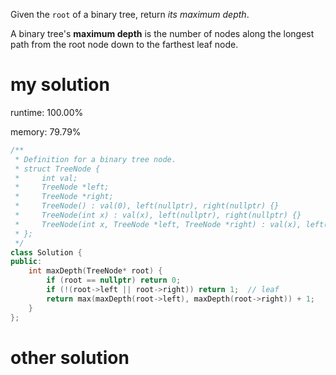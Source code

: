 Given the `root` of a binary tree, return *its maximum depth*.

A binary tree's **maximum depth** is the number of nodes along the longest path from the root node down to the farthest leaf node.

# my solution

runtime: 100.00%

memory: 79.79%

```C++
/**
 * Definition for a binary tree node.
 * struct TreeNode {
 *     int val;
 *     TreeNode *left;
 *     TreeNode *right;
 *     TreeNode() : val(0), left(nullptr), right(nullptr) {}
 *     TreeNode(int x) : val(x), left(nullptr), right(nullptr) {}
 *     TreeNode(int x, TreeNode *left, TreeNode *right) : val(x), left(left), right(right) {}
 * };
 */
class Solution {
public:
    int maxDepth(TreeNode* root) {
        if (root == nullptr) return 0;
        if (!(root->left || root->right)) return 1;  // leaf
        return max(maxDepth(root->left), maxDepth(root->right)) + 1;
    }
};
```



# other solution